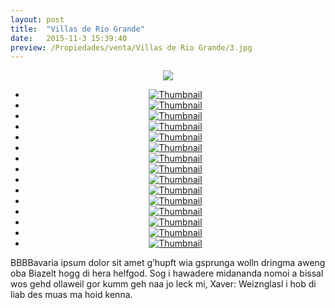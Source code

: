 ```yaml
---
layout: post
title:  "Villas de Rio Grande"
date:   2015-11-3 15:39:40
preview: /Propiedades/venta/Villas de Rio Grande/3.jpg
---
```


<center>
	<div class="mainImg">
		<img src="Edweb/Propiedades/venta/Villas de Rio Grande/3.jpg" class="custom"/>
	</div>
	<!--aqui comienza las fotos pequeñas -->
	<ul class="thumbnails">
	  <li>
	    <a href="Edweb/Propiedades/venta/Villas de Rio Grande/3.jpg">
	      <img class="tumbnails" src="Edweb/Propiedades/venta/Villas de Rio Grande/3.jpg" alt="Thumbnail"/>
	    </a>
	  </li>
	  <li>
	    <a href="Edweb/Propiedades/venta/Villas de Rio Grande/1.jpg">
	      <img class="tumbnails" src="Edweb/Propiedades/venta/Villas de Rio Grande/1.jpg" alt="Thumbnail">
	    </a>
	  </li>
	  <li>
	    <a href="Edweb/Propiedades/venta/Villas de Rio Grande/2.jpg">
	      <img class="tumbnails" src="Edweb/Propiedades/venta/Villas de Rio Grande/2.jpg" alt="Thumbnail"/>
	    </a>
	  </li>
	  <li>
	    <a href="Edweb/Propiedades/venta/Villas de Rio Grande/4.jpg">
	      <img class="tumbnails" src="Edweb/Propiedades/venta/Villas de Rio Grande/4.jpg" alt="Thumbnail"/>
	    </a>
	  </li>
	  <li>
	    <a href="/Edweb/Propiedades/venta/Villas de Rio Grande/5.jpg">
	      <img class="tumbnails" src="/Edweb/Propiedades/venta/Villas de Rio Grande/5.jpg" alt="Thumbnail">
	    </a>
	  </li>
	  <li>
	    <a href="/Edweb/Propiedades/venta/Villas de Rio Grande/6.jpg">
	      <img class="tumbnails" src="/Edweb/Propiedades/venta/Villas de Rio Grande/6.jpg" alt="Thumbnail">
	    </a>
	  </li>
	  <li>
	    <a href="/Edweb/Propiedades/venta/Villas de Rio Grande/7.jpg">
	      <img class="tumbnails" src="/Edweb/Propiedades/venta/Villas de Rio Grande/7.jpg" alt="Thumbnail">
	    </a>
	  </li>
	  <li>
	    <a href="/Edweb/Propiedades/venta/Villas de Rio Grande/8.jpg">
	      <img class="tumbnails" src="/Edweb/Propiedades/venta/Villas de Rio Grande/8.jpg" alt="Thumbnail">
	    </a>
	  </li>
	  <li>
	    <a href="/Edweb/Propiedades/venta/Villas de Rio Grande/9.jpg">
	      <img class="tumbnails" src="/Edweb/Propiedades/venta/Villas de Rio Grande/9.jpg" alt="Thumbnail">
	    </a>
	  </li>
	  <li>
	    <a href="/Edweb/Propiedades/venta/Villas de Rio Grande/10.jpg">
	      <img class="tumbnails" src="/Edweb/Propiedades/venta/Villas de Rio Grande/10.jpg" alt="Thumbnail">
	    </a>
	  </li>
	  <li>
	    <a href="/Edweb/Propiedades/venta/Villas de Rio Grande/11.jpg">
	      <img class="tumbnails" src="/Edweb/Propiedades/venta/Villas de Rio Grande/11.jpg" alt="Thumbnail">
	    </a>
	  </li>
	  <li>
	    <a href="/Edweb/Propiedades/venta/Villas de Rio Grande/12.jpg">
	      <img class="tumbnails" src="/Edweb/Propiedades/venta/Villas de Rio Grande/12.jpg" alt="Thumbnail">
	    </a>
	  </li>
	  <li>
	    <a href="/Edweb/Propiedades/venta/Villas de Rio Grande/13.jpg">
	      <img class="tumbnails" src="/Edweb/Propiedades/venta/Villas de Rio Grande/13.jpg" alt="Thumbnail">
	    </a>
	  </li>
	  <li>
	    <a href="/Edweb/Propiedades/venta/Villas de Rio Grande/14.jpg">
	      <img class="tumbnails" src="/Edweb/Propiedades/venta/Villas de Rio Grande/14.jpg" alt="Thumbnail">
	    </a>
	  </li>
	  <li>
	    <a href="/Edweb/Propiedades/venta/Villas de Rio Grande/15.jpg">
	      <img class="tumbnails" src="/Edweb/Propiedades/venta/Villas de Rio Grande/15.jpg" alt="Thumbnail">
	    </a>
	  </li>
	</ul>
	<script src="https://ajax.googleapis.com/ajax/libs/jquery/1.9.1/jquery.min.js"></script>
	<script type="text/javascript" src="/js/jquery.simpleGal.js"></script>
	<script>
		$(document).ready(function () {
			$('.thumbnails').simpleGal({
				mainImage: '.custom'
			});
		});
	</script>
</center>

BBBBavaria ipsum dolor sit amet g’hupft wia gsprunga wolln dringma aweng oba Biazelt hogg di hera helfgod. Sog i hawadere midananda nomoi a bissal wos gehd ollaweil gor kumm geh naa jo leck mi, Xaver: Weiznglasl i hob di liab des muas ma hoid kenna.
